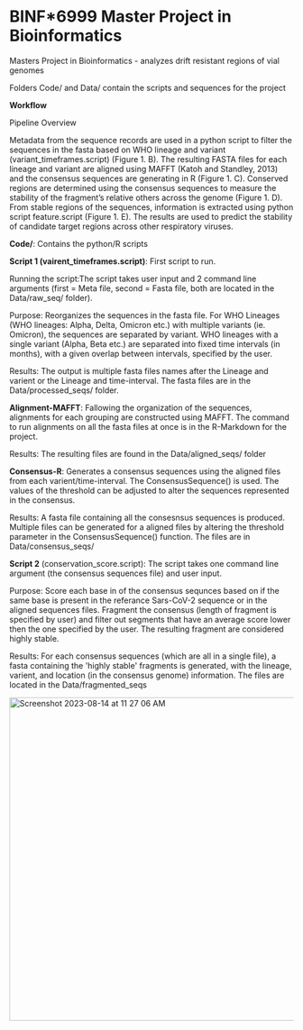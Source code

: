 # BINF*6999 Master Project in Bioinformatics
Masters Project in Bioinformatics - analyzes drift resistant regions of vial genomes 

Folders Code/ and Data/ contain the scripts and sequences for the project

**Workflow**

Pipeline Overview


Metadata from the sequence records are used in a python script to filter the sequences in the fasta based on WHO lineage and variant (variant_timeframes.script) (Figure 1. B). The resulting FASTA files for each lineage and variant are aligned using MAFFT (Katoh and Standley, 2013) and the consensus sequences are generating in R (Figure 1. C). Conserved regions are determined using the consensus sequences to measure the stability of the fragment’s relative others across the genome (Figure 1. D). From stable regions of the sequences, information is extracted using python script feature.script (Figure 1. E). The results are used to predict the stability of candidate target regions across other respiratory viruses. 

**Code/**: Contains the python/R scripts 

**Script 1 (vairent_timeframes.script)**: First script to run.

Running the script:The script takes user input and 2 command line arguments (first = Meta file, second = Fasta file, both are 
located in the Data/raw_seq/ folder).
	
Purpose: Reorganizes the sequences in the fasta file. For WHO Lineages (WHO lineages: Alpha, Delta, Omicron etc.) with multiple 
variants (ie. Omicron), the sequences are separated by variant. WHO lineages with a single variant (Alpha, Beta etc.) are 
separated into fixed time intervals (in months), with a given overlap between intervals, specified by the user.
	
Results: The output is multiple fasta files names after the Lineage and varient or the Lineage and time-interval. The fasta files are in the Data/processed_seqs/ folder.
	
**Alignment-MAFFT**: Fallowing the organization of the sequences, alignments for each grouping are constructed using MAFFT. The command to run alignments on all the fasta files at once is in the R-Markdown for the project. 
	
Results: The resulting files are found in the Data/aligned_seqs/ folder

**Consensus-R**: Generates a consensus sequences using the aligned files from each varient/time-interval. The ConsensusSequence() is used. The values of the threshold can be adjusted to alter the sequences represented in the consensus. 
	
Results: A fasta file containing all the consesnsus sequences is produced. Multiple files can be generated for a aligned files by altering the threshold parameter in the ConsensusSequence() function. The files are in Data/consensus_seqs/

**Script 2** (conservation_score.script): The script takes one command line argument (the consensus sequences file) and user input.
	
Purpose: Score each base in of the consensus sequnces based on if the same base is present in the referance Sars-CoV-2 sequence or in the aligned sequences files. Fragment the consensus (length of fragment is specified by user) and filter out segments that have an average score lower then the one specified by the user. The resulting fragment are considered highly stable.
		
Results: For each consensus sequences (which are all in a single file), a fasta containing the 'highly stable' fragments is generated, with the lineage, varient, and location (in the consensus genome) information. The files are located in the Data/fragmented_seqs


<img width="574" alt="Screenshot 2023-08-14 at 11 27 06 AM" src="https://github.com/sasif01/BINF_MP/assets/114173014/55b21ae2-ec67-4b84-b823-e15a6bf7f0a4">

